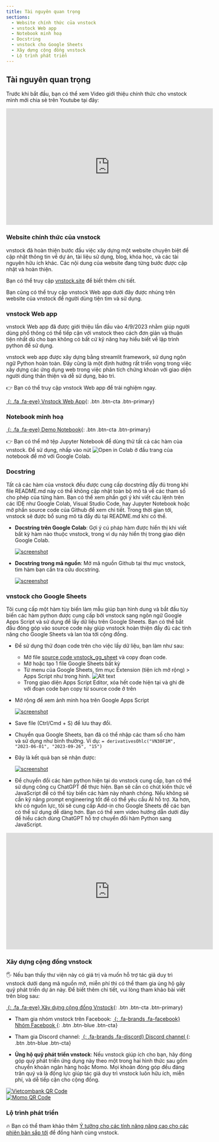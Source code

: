 ```yaml
---
title: Tài nguyên quan trọng
sections:
  - Website chính thức của vnstock
  - vnstock Web app
  - Notebook minh hoạ
  - Docstring
  - vnstock cho Google Sheets
  - Xây dựng cộng đồng vnstock
  - Lộ trình phát triển
---
```


## Tài nguyên quan trọng

Trước khi bắt đầu, bạn có thể xem Video giới thiệu chính thức cho vnstock mình mới chia sẻ trên Youtube tại đây:

<iframe width="560" height="315" src="https://www.youtube.com/embed/6kP2TTtEY9Y?si=EOe0aW8cpqLyCnw5" title="YouTube video player" frameborder="0" allow="accelerometer; autoplay; clipboard-write; encrypted-media; gyroscope; picture-in-picture; web-share" allowfullscreen></iframe>

### Website chính thức của vnstock
vnstock đã hoàn thiện bước đầu việc xây dựng một website chuyên biệt để cập nhật thông tin về dự án, tài liệu sử dụng, blog, khóa học, và các tài nguyên hữu ích khác. Các nội dung của website đang từng bước được cập nhật và hoàn thiện.

Bạn có thể truy cập [vnstock.site](https://vnstock.site?utm_source=vnstock-docs&utm_medium=resource) để biết thêm chi tiết.

Bạn cũng có thể truy cập vnstock Web app dưới đây được nhúng trên website của vnstock để người dùng tiện tìm và sử dụng.

### vnstock Web app

vnstock Web app đã được giới thiệu lần đầu vào 4/9/2023 nhằm giúp người dùng phổ thông có thể tiếp cận với vnstock theo cách đơn giản và thuận tiện nhất dù cho bạn không có bất cứ kỹ năng hay hiểu biết về lập trình python để sử dụng. 

vnstock web app được xây dựng bằng streamlit framework, sử dụng ngôn ngữ Python hoàn toàn. Đây  cũng là một định hướng rất triển vọng trong việc xây dựng các ứng dụng web trong việc phân tích chứng khoán với giao diện người dùng thân thiện và dễ sử dụng, bảo trì.

👉 Bạn có thể truy cập vnstock Web app để trải nghiệm ngay. 

[*&nbsp;*{: .fa .fa-eye} Vnstock Web App](https://vnstock.site/vnstock-app?utm_source=vnstock-docs&utm_medium=resource){: .btn .btn-cta .btn-primary}

### Notebook minh hoạ

[*&nbsp;*{: .fa .fa-eye} Demo Notebook](https://github.com/thinh-vu/vnstock/blob/beta/demo/gen2_vnstock_demo_index_all_functions_testing_2023.ipynb){: .btn .btn-cta .btn-primary}

👉 Bạn có thể mở tệp Jupyter Notebook để dùng thử tất cả các hàm của vnstock. Để sử dụng, nhấp vào nút ![Open in Colab](https://colab.research.google.com/assets/colab-badge.svg) ở đầu trang của notebook để mở với Google Colab.

### Docstring
Tất cả các hàm của vnstock đều được cung cấp docstring đầy đủ trong khi file README.md này có thể không cập nhật toàn bộ mô tả về các tham số cho phép của từng hàm. Bạn có thể xem phần gợi ý khi viết câu lệnh trên các IDE như Google Colab, Visual Studio Code, hay Jupyter Notebook hoặc mở phần source code của Github để xem chi tiết. Trong thời gian tới, vnstock sẽ được bổ sung mô tả đầy đủ tại README.md khi có thể.

- **Docstring trên Google Colab**: Gợi ý cú pháp hàm được hiển thị khi viết bất kỳ hàm nào thuộc vnstock, trong ví dụ này hiển thị trong giao diện Google Colab.

  <div class="docstring_ide">
   <a href="assets/images/docstring_suggestion.jpeg?raw=true" data-title="Docstring trong Python IDE" data-toggle="lightbox"><img class="img-responsive" src="assets/images/docstring_suggestion.jpeg?raw=true" alt="screenshot" /></a>
   <a class="mask" href="assets/images/docstring_suggestion.jpeg?raw=true" data-title="Docstring trong Python IDE" data-toggle="lightbox"><i class="icon fa fa-search-plus"></i></a>
  </div>

- **Docstring trong mã nguồn**: Mở mã nguồn Github tại thư mục vnstock, tìm hàm bạn cần tra cứu docstring.

  <div class="docstring_source">
   <a href="assets/images/docstring_source_code.jpeg?raw=true" data-title="Docstring trong mã nguồn" data-toggle="lightbox"><img class="img-responsive" src="assets/images/docstring_suggestion.jpeg?raw=true" alt="screenshot" /></a>
   <a class="mask" href="assets/images/docstring_source_code.jpeg?raw=true" data-title="Docstring trong mã nguồn" data-toggle="lightbox"><i class="icon fa fa-search-plus"></i></a>
  </div>

### vnstock cho Google Sheets

Tôi cung cấp một hàm tùy biến làm mẫu giúp bạn hình dung và bắt đầu tùy biến các hàm python được cung cấp bởi vnstock sang ngôn ngữ Google Apps Script và sử dụng để lấy dữ liệu trên Google Sheets. Bạn có thể bắt đầu đóng góp vào source code này giúp vnstock hoàn thiện đầy đủ các tính năng cho Google Sheets và lan tỏa tới cộng đồng.

- Để sử dụng thử đoạn code trên cho việc lấy dữ liệu, bạn làm như sau:
  - Mở file [source code vnstock_gg_sheet](https://githubusercontent.com/thinh-vu/vnstock/beta/vnstock_gg_sheet/vnstock._appscript.js) và copy đoạn code.
  - Mở hoặc tạo 1 file Google Sheets bất kỳ
  - Từ menu của Google Sheets, tìm mục Extension (tiện ích mở rộng) > Apps Script như trong hình. ![Alt text](https://github.com/thinh-vu/pretty-docs/blob/main/assets/images/google_sheet_appscript_menu.png)
  - Trong giao diện Apps Script Editor, xóa hết code hiện tại và ghi đè với đoạn code bạn copy từ source code ở trên 
  

- Mở rộng để xem ảnh minh họa trên Google Apps Script

  <div class="vnstock_apps_script">
   <a href="assets/images/vnstock_google_sheets_appscript_code.png?raw=true" data-title="vnstock apps script" data-toggle="lightbox"><img class="img-responsive" src="assets/images/vnstock_google_sheets_appscript_code.png?raw=true" alt="screenshot" /></a>
   <a class="mask" href="assets/images/vnstock_google_sheets_appscript_code.png?raw=true" data-title="vnstock apps script" data-toggle="lightbox"><i class="icon fa fa-search-plus"></i></a>
  </div>
  
- Save file (Ctrl/Cmd + S) để lưu thay đổi.
- Chuyển qua Google Sheets, bạn đã có thể nhập các tham số cho hàm và sử dụng như bình thường. Ví dụ: `= derivativesOhlc("VN30F1M", "2023-06-01", "2023-09-26", "15")`
- Đây là kết quả bạn sẽ nhận được:

  <div class="vnstock_sheets">
   <a href="assets/images/vnstock_google_sheet_result.png?raw=true" data-title="vnstock google sheets" data-toggle="lightbox"><img class="img-responsive" src="assets/images/vnstock_google_sheet_result.png?raw=true" alt="screenshot" /></a>
   <a class="mask" href="assets/images/vnstock_google_sheet_result.png?raw=true" data-title="vnstock google sheets" data-toggle="lightbox"><i class="icon fa fa-search-plus"></i></a>
  </div>

- Để chuyển đổi các hàm python hiện tại do vnstock cung cấp, bạn có thể sử dụng công cụ ChatGPT để thực hiện. Bạn sẽ cần có chút kiến thức về JavaScript để có thể tùy biến các hàm này nhanh chóng. Nếu không sẽ cần kỹ năng prompt engineering tốt để có thể yêu cầu AI hỗ trợ. Xa hơn, khi có nguồn lực, tôi sẽ cung cấp Add-in cho Google Sheets để các bạn có thể sử dụng dễ dàng hơn. Bạn có thể xem video hướng dẫn dưới đây để hiểu cách dùng ChatGPT hỗ trợ chuyển đổi hàm Python sang JavaScript.

<iframe width="560" height="315" src="https://www.youtube.com/embed/w4GCFZUpsEY?si=r77JMNc2p-SUihI5" title="YouTube video player" frameborder="0" allow="accelerometer; autoplay; clipboard-write; encrypted-media; gyroscope; picture-in-picture; web-share" allowfullscreen></iframe>

### Xây dựng cộng đồng vnstock

🖐 Nếu bạn thấy thư viện này có giá trị và muốn hỗ trợ tác giả duy trì vnstock dưới dạng mã nguồn mở, miễn phí thì có thể tham gia ủng hộ gây quỹ phát triển dự án này. Để biết thêm chi tiết, vui lòng tham khảo bài viết trên blog sau: 

[*&nbsp;*{: .fa .fa-eye} Xây dựng cộng đồng Vnstock](https://thinhvu.com/2023/04/15/xay-dung-cong-dong-vnstock-vung-manh?utm_source=vnstock-docs&utm_medium=resource){: .btn .btn-cta .btn-primary}

- Tham gia nhóm vnstock trên Facebook:
[*&nbsp;*{: .fa-brands .fa-facebook}        Nhóm Facebook  ](https://www.facebook.com/groups/vnstock){: .btn .btn-blue .btn-cta}
- Tham gia Discord channel:
[*&nbsp;*{: .fa-brands .fa-discord}        Discord channel  ](https://discord.gg/qJvxJcChJ3){: .btn .btn-blue .btn-cta}

- **Ủng hộ quỹ phát triển vnstock**: Nếu vnstock giúp ích cho bạn, hãy đóng góp quỹ phát triển ứng dụng này theo một trong hai hình thức sau gồm chuyển khoản ngân hàng hoặc Momo. Mọi khoản đóng góp đều đáng trân quý và là động lực giúp tác giả duy trì vnstock luôn hữu ích, miễn phí, và dễ tiếp cận cho cộng đồng.

<div class="row">
  <div class="col-md-6 col-sm-6 col-xs-12">
   <a href="assets/images/vcb-qr-thinhvu.jpg?raw=true" data-title="Vietcombank QR" data-toggle="lightbox"><img class="img-responsive" src="assets/images/vcb-qr-thinhvu.jpg?raw=true" alt="Vietcombank QR Code" /></a>
   <a class="mask" href="assets/images/vcb-qr-thinhvu.jpg?raw=true" data-title="Mã QR Vietcombank" data-toggle="lightbox"><i class="icon fa fa-search-plus"></i></a>
  </div>

  <div class="col-md-6 col-sm-6 col-xs-12">
   <a href="assets/images/momo-qr-thinhvu.jpeg?raw=true" data-title="Momo QR" data-toggle="lightbox"><img class="img-responsive" src="assets/images/momo-qr-thinhvu.jpeg?raw=true" alt="Momo QR Code" /></a>
   <a class="mask" href="assets/images/momo-qr-thinhvu.jpeg?raw=true" data-title="Mã QR Momo" data-toggle="lightbox"><i class="icon fa fa-search-plus"></i></a>
  </div>
 </div>

### Lộ trình phát triển

🔥 Bạn có thể tham khảo thêm [Ý tưởng cho các tính năng nâng cao cho các phiên bản sắp tới](https://github.com/users/thinh-vu/projects/1/views/4) để đồng hành cùng vnstock.